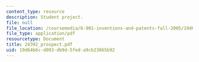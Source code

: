 ```yaml
---
content_type: resource
description: Student project.
file: null
file_location: /coursemedia/6-901-inventions-and-patents-fall-2005/19d64b6cd093db9d5feda9cb23865b92_24392_prospect.pdf
file_type: application/pdf
resourcetype: Document
title: 24392_prospect.pdf
uid: 19d64b6c-d093-db9d-5fed-a9cb23865b92
---
```

